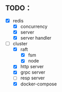 



## TODO：
- [x] redis
  - [x] concurrency
  - [x] server
  - [x] server handler
- [ ] cluster
  - [x] raft
    - [x] fsm
    - [x] node
  - [x] http server
  - [x] grpc server
  - [ ] resp server
  - [x] docker-compose